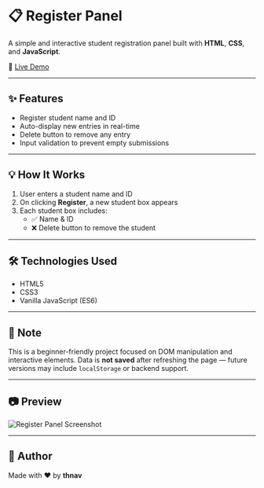 # 📋 Register Panel

A simple and interactive student registration panel built with **HTML**, **CSS**, and **JavaScript**.

🚀 [Live Demo](https://thnav.github.io/Register-Pannel/)

---

## ✨ Features

- Register student name and ID
- Auto-display new entries in real-time
- Delete button to remove any entry
- Input validation to prevent empty submissions

---

## 💡 How It Works

1. User enters a student name and ID
2. On clicking **Register**, a new student box appears
3. Each student box includes:
   - ✅ Name & ID
   - ❌ Delete button to remove the student

---

## 🛠️ Technologies Used

- HTML5
- CSS3
- Vanilla JavaScript (ES6)

---

## 📌 Note

This is a beginner-friendly project focused on DOM manipulation and interactive elements. Data is **not saved** after refreshing the page — future versions may include `localStorage` or backend support.

---

## 📷 Preview

![Register Panel Screenshot](https://i.imgur.com/UkeDuyM.png)

---

## 🙌 Author

Made with ❤️ by **thnav**  


